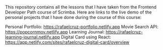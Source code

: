 This repository contains all the lessons that I have taken from the Frontend Developer Path course of Scrimba.
Here are links to the live demo of the personal projects that I have done during the course of this course:

Personal Portfolio: https://rafaelcruz-portfolio.netlify.app
Movie Search API: https://popcornmov.netlify.app
Learning Journal: https://rafaelcruz-learning-journal.netlify.app
Digital Card using React: https://app.netlify.com/sites/rafaelcruz-digital-card/overview

